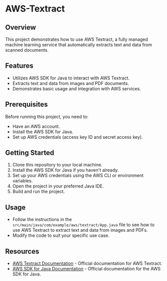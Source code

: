 # AWS-Textract

## Overview

This project demonstrates how to use AWS Textract, a fully managed machine learning service that automatically extracts text and data from scanned documents.

## Features

- Utilizes AWS SDK for Java to interact with AWS Textract.
- Extracts text and data from images and PDF documents.
- Demonstrates basic usage and integration with AWS services.

## Prerequisites

Before running this project, you need to:

- Have an AWS account.
- Install the AWS SDK for Java.
- Set up AWS credentials (access key ID and secret access key).

## Getting Started

1. Clone this repository to your local machine.
2. Install the AWS SDK for Java if you haven't already.
3. Set up your AWS credentials using the AWS CLI or environment variables.
4. Open the project in your preferred Java IDE.
5. Build and run the project.

## Usage

- Follow the instructions in the `src/main/java/com/example/aws/textract/App.java` file to see how to use AWS Textract to extract text and data from images and PDFs.
- Modify the code to suit your specific use case.

## Resources

- [AWS Textract Documentation](https://docs.aws.amazon.com/textract/index.html) - Official documentation for AWS Textract.
- [AWS SDK for Java Documentation](https://docs.aws.amazon.com/sdk-for-java/index.html) - Official documentation for the AWS SDK for Java.


